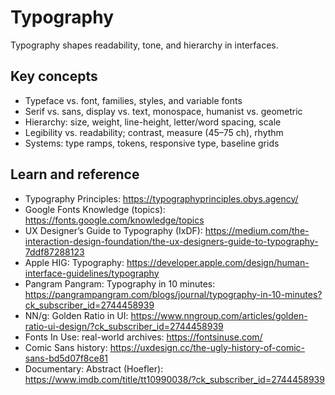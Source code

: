 # Typography

Typography shapes readability, tone, and hierarchy in interfaces.

## Key concepts
- Typeface vs. font, families, styles, and variable fonts
- Serif vs. sans, display vs. text, monospace, humanist vs. geometric
- Hierarchy: size, weight, line-height, letter/word spacing, scale
- Legibility vs. readability; contrast, measure (45–75 ch), rhythm
- Systems: type ramps, tokens, responsive type, baseline grids

## Learn and reference
- Typography Principles: https://typographyprinciples.obys.agency/
- Google Fonts Knowledge (topics): https://fonts.google.com/knowledge/topics
- UX Designer’s Guide to Typography (IxDF): https://medium.com/the-interaction-design-foundation/the-ux-designers-guide-to-typography-7ddf87288123
- Apple HIG: Typography: https://developer.apple.com/design/human-interface-guidelines/typography
- Pangram Pangram: Typography in 10 minutes: https://pangrampangram.com/blogs/journal/typography-in-10-minutes?ck_subscriber_id=2744458939
- NN/g: Golden Ratio in UI: https://www.nngroup.com/articles/golden-ratio-ui-design/?ck_subscriber_id=2744458939
- Fonts In Use: real-world archives: https://fontsinuse.com/
- Comic Sans history: https://uxdesign.cc/the-ugly-history-of-comic-sans-bd5d07f8ce81
- Documentary: Abstract (Hoefler): https://www.imdb.com/title/tt10990038/?ck_subscriber_id=2744458939